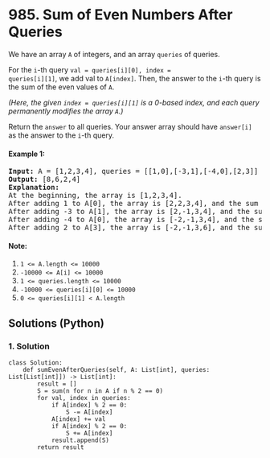 # 985. Sum of Even Numbers After Queries
We have an array <code>A</code> of integers, and an array <code>queries</code> of queries.

For the <code>i</code>-th query <code>val = queries[i][0], index = queries[i][1]</code>, we add val to <code>A[index]</code>. Then, the answer to the <code>i</code>-th query is the sum of the even values of <code>A</code>.

*(Here, the given <code>index = queries[i][1]</code> is a 0-based index, and each query permanently modifies the array <code>A</code>.)*

Return the <code>answer</code> to all queries. Your answer array should have <code>answer[i]</code> as the answer to the <code>i</code>-th query.

#### Example 1:
<pre>
<strong>Input:</strong> A = [1,2,3,4], queries = [[1,0],[-3,1],[-4,0],[2,3]]
<strong>Output:</strong> [8,6,2,4]
<strong>Explanation:</strong>
At the beginning, the array is [1,2,3,4].
After adding 1 to A[0], the array is [2,2,3,4], and the sum of even values is 2 + 2 + 4 = 8.
After adding -3 to A[1], the array is [2,-1,3,4], and the sum of even values is 2 + 4 = 6.
After adding -4 to A[0], the array is [-2,-1,3,4], and the sum of even values is -2 + 4 = 2.
After adding 2 to A[3], the array is [-2,-1,3,6], and the sum of even values is -2 + 6 = 4.
</pre>

#### Note:
1. <code>1 <= A.length <= 10000</code>
2. <code>-10000 <= A[i] <= 10000</code>
3. <code>1 <= queries.length <= 10000</code>
4. <code>-10000 <= queries[i][0] <= 10000</code>
5. <code>0 <= queries[i][1] < A.length</code>

## Solutions (Python)

### 1. Solution
```Python3
class Solution:
    def sumEvenAfterQueries(self, A: List[int], queries: List[List[int]]) -> List[int]:
        result = []
        S = sum(n for n in A if n % 2 == 0)
        for val, index in queries:
            if A[index] % 2 == 0:
                S -= A[index]
            A[index] += val
            if A[index] % 2 == 0:
                S += A[index]
            result.append(S)
        return result
```

